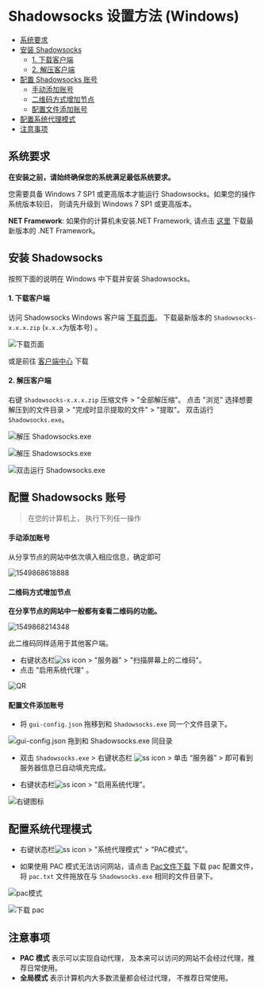 # Shadowsocks 设置方法 (Windows)

- [系统要求](#系统要求)
- [安装 Shadowsocks](#安装-shadowsocks)
	- [1. 下载客户端](#1-下载客户端)
	- [2. 解压客户端](#2-解压客户端)
- [配置 Shadowsocks 账号](#配置-shadowsocks-账号)
	- [手动添加账号](#手动添加账号)
	- [二维码方式增加节点](#二维码方式增加节点)
	- [配置文件添加账号](#配置文件添加账号)
- [配置系统代理模式](#配置系统代理模式)
- [注意事项](#注意事项)


## 系统要求
**在安装之前，请始终确保您的系统满足最低系统要求。**

您需要具备 Windows 7 SP1 或更高版本才能运行 Shadowsocks。如果您的操作系统版本较旧， 则请先升级到  Windows 7 SP1 或更高版本。

**NET Framework**: 如果你的计算机未安装.NET Framework, 请点击 [这里](https://dotnet.microsoft.com/download/dotnet-framework) 下载最新版本的 .NET Framework。

## 安装 Shadowsocks

按照下面的说明在 Windows 中下载并安装 Shadowsocks。

#### 1. 下载客户端

访问 Shadowsocks Windows 客户端 [下载页面](https://github.com/shadowsocks/shadowsocks-windows/releases)。
下载最新版本的 `Shadowsocks-x.x.x.zip`  (`x.x.x`为版本号) 。

![下载页面](./images/ss/win-0.png)

或是前往 [客户端中心](https://shadowsocks.org/en/download/clients.html) 下载

#### 2. 解压客户端

右键 `Shadowsocks-x.x.x.zip` 压缩文件 > "全部解压缩"。
点击 "浏览" 选择想要解压到的文件目录 > "完成时显示提取的文件" > "提取"。
双击运行 `Shadowsocks.exe`。

![解压 Shadowsocks.exe](./images/ss/win-1.png)

![解压 Shadowsocks.exe](./images/ss/win-2.png)

![双击运行 Shadowsocks.exe](./images/ss/win-3.png)



## 配置 Shadowsocks 账号

>  在您的计算机上， 执行下列任一操作


#### 手动添加账号

从分享节点的网站中依次填入相应信息，确定即可

![1549868618888](./images/ss/win-4.png)


#### 二维码方式增加节点

**在分享节点的网站中一般都有查看二维码的功能。**

![1549868214348](./images/ss/win-5.png)

此二维码同样适用于其他客户端。

* 右键状态栏![ss icon](./images/ss/win-icon.png) > "服务器” > "扫描屏幕上的二维码"。
* 点击 "启用系统代理" 。

![QR](./images/ss/win-6.png)


#### 配置文件添加账号

* 将 `gui-config.json` 拖移到和 `Shadowsocks.exe` 同一个文件目录下。

![gui-config.json 拖到和 Shadowsocks.exe 同目录](./images/ss/win-7.png)

* 双击 `Shadowsocks.exe` > 右键状态栏 ![ss icon](./images/ss/win-icon.png) >  单击 “服务器”  > 即可看到服务器信息已自动填充完成。


* 右键状态栏![ss icon](./images/ss/win-icon.png) > "启用系统代理”。

![右键图标](./images/ss/win-8.png)


## 配置系统代理模式
* 右键状态栏![ss icon](./images/ss/win-icon.png) > "系统代理模式" > "PAC模式"。

* 如果使用 PAC 模式无法访问网站，请点击 [Pac文件下载](https://portal.shadowsocks.nu/dl.php?type=d&id=14) 下载 pac 配置文件，将  `pac.txt` 文件拖放在与 `Shadowsocks.exe` 相同的文件目录下。

![pac模式](./images/ss/win-9.png)

![下载 pac](./images/ss/win-10.png)

## 注意事项
- **PAC 模式** 表示可以实现自动代理， 及本来可以访问的网站不会经过代理，推荐日常使用。
- **全局模式** 表示计算机内大多数流量都会经过代理， 不推荐日常使用。
